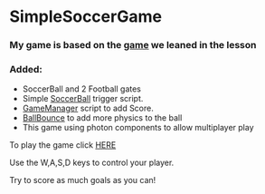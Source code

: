 # SimpleSoccerGame

### My game is based on the [game](https://github.com/eli-game-dev/multiplayer-tutorial-unity) we leaned in the lesson

### Added:
* SoccerBall and 2 Football gates
* Simple [SoccerBall](https://github.com/LeveI-Up/SimpleSoccerGame/blob/main/Assets/scripts/SoccerBall.cs) trigger script.
* [GameManager](https://github.com/LeveI-Up/SimpleSoccerGame/blob/main/Assets/scripts/GameControl.cs) script to add Score.
* [BallBounce](https://github.com/LeveI-Up/SimpleSoccerGame/blob/main/Assets/BallBounce.physicMaterial) to add more physics to the ball
* This game using photon components to allow multiplayer play


To play the game click [HERE](https://saar95.itch.io/soccergame)

Use the W,A,S,D keys to control your player.

Try to score as much goals as you can!
